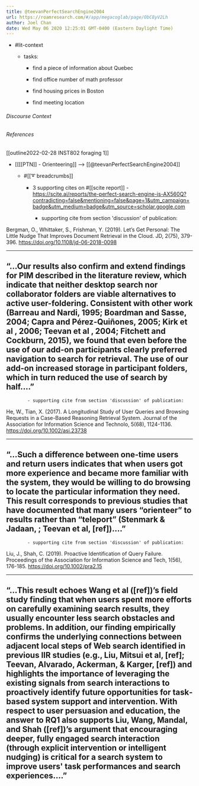 ```yaml
---
title: @teevanPerfectSearchEngine2004
url: https://roamresearch.com/#/app/megacoglab/page/ObC8yV2Lh
author: Joel Chan
date: Wed May 06 2020 12:25:01 GMT-0400 (Eastern Daylight Time)
---
```


- #lit-context

    - tasks:

        - find a piece of information about Quebec

        - find office number of math professor

        - find housing prices in Boston

        - find meeting location

###### Discourse Context



###### References

[[outline2022-02-28 INST802 foraging 1]]

- [[[[PTN]] - Orienteering]] --> [[@teevanPerfectSearchEngine2004]]

    - #[[➰ breadcrumbs]]

        - 3 supporting cites on #[[scite report]] - https://scite.ai/reports/the-perfect-search-engine-is-AX560Q?contradicting=false&mentioning=false&page=1&utm_campaign=badge&utm_medium=badge&utm_source=scholar.google.com

            - supporting cite from section 'discussion' of publication:

Bergman, O., Whittaker, S., Frishman, Y. (2019). Let’s Get Personal: The Little Nudge That Improves Document Retrieval in the Cloud. JD, 2(75), 379-396. https://doi.org/10.1108/jd-06-2018-0098

----------------------------------------------------------------
“…Our results also confirm and extend findings for PIM described in the literature review, which indicate that neither desktop search nor collaborator folders are viable alternatives to active user-foldering. Consistent with other work (Barreau and Nardi, 1995; Boardman and Sasse, 2004; Capra and Pérez-Quiñones, 2005; Kirk et al , 2006; Teevan et al , 2004; Fitchett and Cockburn, 2015), we found that even before the use of our add-on participants clearly preferred navigation to search for retrieval. The use of our add-on increased storage in participant folders, which in turn reduced the use of search by half.…”
----------------------------------------------------------------

            - supporting cite from section 'discussion' of publication:

He, W., Tian, X. (2017). A Longitudinal Study of User Queries and Browsing Requests in a Case-Based Reasoning Retrieval System. Journal of the Association for Information Science and Technolo, 5(68), 1124-1136. https://doi.org/10.1002/asi.23738

----------------------------------------------------------------
“…Such a difference between one‐time users and return users indicates that when users got more experience and became more familiar with the system, they would be willing to do browsing to locate the particular information they need. This result corresponds to previous studies that have documented that many users “orienteer” to results rather than “teleport” (Stenmark & Jadaan, ; Teevan et al, [ref]).…”
----------------------------------------------------------------

            - supporting cite from section 'discussion' of publication:

Liu, J., Shah, C. (2019). Proactive Identification of Query Failure. Proceedings of the Association for Information Science and Tech, 1(56), 176-185. https://doi.org/10.1002/pra2.15

----------------------------------------------------------------
“…This result echoes Wang et al ([ref])’s field study finding that when users spent more efforts on carefully examining search results, they usually encounter less search obstacles and problems. In addition, our finding empirically confirms the underlying connections between adjacent local steps of Web search identified in previous IIR studies (e.g., Liu, Mitsui et al, [ref]; Teevan, Alvarado, Ackerman, & Karger, [ref]) and highlights the importance of leveraging the existing signals from search interactions to proactively identify future opportunities for task‐based system support and intervention. With respect to user persuasion and education, the answer to RQ1 also supports Liu, Wang, Mandal, and Shah ([ref])’s argument that encouraging deeper, fully engaged search interaction (through explicit intervention or intelligent nudging) is critical for a search system to improve users' task performances and search experiences.…”
----------------------------------------------------------------

